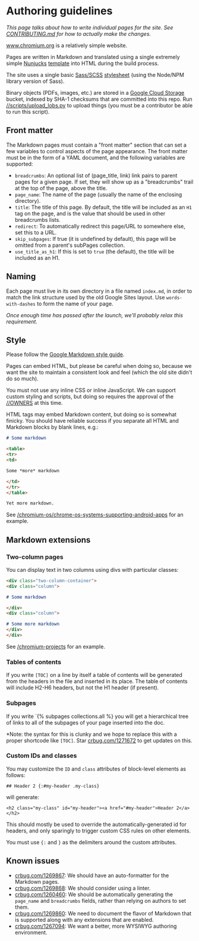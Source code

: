 # Authoring guidelines

*This page talks about how to write individual pages for the site. See
[CONTRIBUTING.md](CONTRIBUTING.md) for how to actually make the changes.*

www.chromium.org is a relatively simple website.

Pages are written in Markdown and translated using a single extremely simple
[Nunjucks](https://mozilla.github.io/nunjucks/)
[template](site/_includes/page.html) into HTML during the build process.

The site uses a single basic [Sass/SCSS](sass-lang.com)
[stylesheet](site/_stylesheets/default.scss)
(using the Node/NPM library version of Sass).

Binary objects (PDFs, images, etc.) are stored in a
[Google Cloud Storage](cloud.google.com/storage) bucket, indexed by
SHA-1 checksums that are committed into this repo. Run
[//scripts/upload_lobs.py](../scripts/upload_lobs.py) to upload things
(you must be a contributor be able to run this script).

## Front matter

The Markdown pages must contain a "front matter" section that can set a few
variables to control aspects of the page appearance. The front matter
must be in the form of a YAML document, and the following variables are
supported:

*   `breadcrumbs`: An optional list of (page_title, link) link pairs to
    parent pages for a given page. If set, they will show up as a
    "breadcrumbs" trail at the top of the page, above the title.
*   `page_name`: The name of the page (usually the name of the enclosing
    directory).
*   `title`: The title of this page. By default, the title will
    be included as an `H1` tag on the page, and is the value that should
    be used in other breadcrumbs lists.
*   `redirect`: To automatically redirect this page/URL to somewhere else,
    set this to a URL.
*   `skip_subpages`: If true (it is undefined by default), this page will be
    omitted from a parent's subPages collection.
*   `use_title_as_h1`: If this is set to `true` (the default), the title
    will be included as an H1.

## Naming

Each page must live in its own directory in a file named `index.md`, in
order to match the link structure used by the old Google Sites layout.
Use `words-with-dashes` to form the name of your page.

*Once enough time has passed after the launch, we'll probably relax this
requirement.*

## Style

Please follow the
[Google Markdown style guide](https://github.com/google/styleguide/blob/gh-pages/docguide/style.md).

Pages can embed HTML, but please be careful when doing
so, because we want the site to maintain a consistent look and feel
(which the old site didn't do so much).

You must not use any inline CSS or inline JavaScript. We can support
custom styling and scripts, but doing so requires the approval of the
[//OWNERS](../OWNERS) at this time.

HTML tags may embed Markdown content, but doing so is somewhat finicky.
You should have reliable success if you separate all HTML and Markdown
blocks by blank lines, e.g.:

```md
# Some markdown

<table>
<tr>
<td>

Some *more* markdown

</td>
</tr>
</table>

Yet more markdown.
```

See [/chromium-os/chrome-os-systems-supporting-android-apps](https://new.chromium.org/chromium-os/chrome-os-systems-supporting-android-apps)
for an example.

## Markdown extensions

### Two-column pages

You can display text in two columns using divs with particular classes:

```md
<div class="two-column-container">
<div class="column">

# Some markdown

</div>
<div class="column">

# Some more markdown
</div>
</div>
```

See [/chromium-projects](https://new.chromium.org/chromium-projects)
for an example.

### Tables of contents

If you write `[TOC]` on a line by itself a table of contents will be
generated from the headers in the file and inserted in its place.
The table of contents will include H2-H6 headers, but not the
H1 header (if present).

### Subpages

If you write `{% subpages collections.all %} you will get a hierarchical
tree of links to all of the subpages of your page inserted into the doc.

*Note: the syntax for this is clunky and we hope to replace this with a
proper shortcode like `[TOC]`. Star [crbug.com/1271672](crbug.com/1271672)
to get updates on this.

### Custom IDs and classes

You may customize the `ID` and `class` attributes of block-level elements
as follows:

```
## Header 2 {:#my-header .my-class}
```

will generate:

```
<h2 class="my-class" id="my-header"><a href="#my-header">Header 2</a></h2>
```

This should mostly be used to override the automatically-generated id
for headers, and only sparingly to trigger custom CSS rules on other
elements.

You must use `{:` and `}` as the delimiters around the custom attributes.

## Known issues

*   [crbug.com/1269867](crbug.com/1269867): We should have an auto-formatter
    for the Markdown pages.
*   [crbug.com/1269868](crbug.com/1269868): We should consider using a linter.
*   [crbug.com/1260460](crbug.com/1260460): We should be automatically
    generating the `page_name` and `breadcrumbs` fields, rather than relying
    on authors to set them.
*   [crbug.com/1269860](crbug.com/1269860): We need to document the flavor
    of Markdown that is supported along with any extensions that are enabled.
*   [crbug.com/1267094](crbug.com/1267094): We want a better, more WYSIWYG
    authoring environment.
